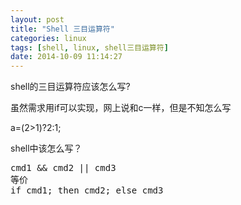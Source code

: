```yaml
---
layout: post
title: "Shell 三目运算符"
categories: linux
tags: [shell, linux, shell三目运算符]
date: 2014-10-09 11:14:27
---
```


shell的三目运算符应该怎么写?

虽然需求用if可以实现，网上说和c一样，但是不知怎么写

a=(2>1)?2:1;

shell中该怎么写？

<pre>
cmd1 && cmd2 || cmd3
等价
if cmd1; then cmd2; else cmd3
</pre>
